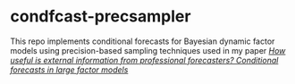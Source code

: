 # condfcast-precsampler
This repo implements conditional forecasts for Bayesian dynamic factor models using precision-based sampling techniques used in my paper [*How useful is external information from professional forecasters? Conditional forecasts in large factor models*](https://www.econstor.eu/bitstream/10419/251469/1/Philipp-Hauber-2020-How-useful-is-external-information-from-professional-forecasters.pdf)
